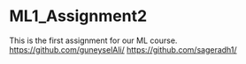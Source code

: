 # ML1_Assignment2

This is the first assignment for our ML course.
https://github.com/guneyselAli/
https://github.com/sageradh1/